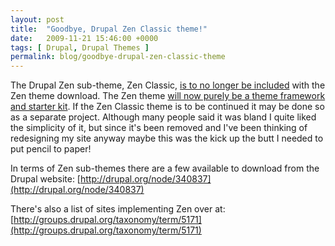 ```yaml
---
layout: post
title:  "Goodbye, Drupal Zen Classic theme!"
date:   2009-11-21 15:46:00 +0000
tags: [ Drupal, Drupal Themes ]
permalink: blog/goodbye-drupal-zen-classic-theme
---
```

The Drupal Zen sub-theme, Zen Classic, [is to no longer be included](http://drupal.org/node/628480) with the Zen theme download. The Zen theme [will now purely be a theme framework and starter kit](http://drupal.org/node/426750). If the Zen Classic theme is to be continued it may be done so as a separate project. Although many people said it was bland I quite liked the simplicity of it, but since it's been removed and I've been thinking of redesigning my site anyway maybe this was the kick up the butt I needed to put pencil to paper!

In terms of Zen sub-themes there are a few available to download from the Drupal website: [http://drupal.org/node/340837](http://drupal.org/node/340837)

There's also a list of sites implementing Zen over at: [http://groups.drupal.org/taxonomy/term/5171](http://groups.drupal.org/taxonomy/term/5171)
